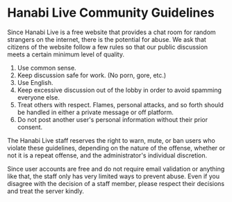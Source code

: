 # Hanabi Live Community Guidelines

Since Hanabi Live is a free website that provides a chat room for random strangers on the internet, there is the potential for abuse. We ask that citizens of the website follow a few rules so that our public discussion meets a certain minimum level of quality.

1) Use common sense.
2) Keep discussion safe for work. (No porn, gore, etc.)
3) Use English.
4) Keep excessive discussion out of the lobby in order to avoid spamming everyone else.
5) Treat others with respect. Flames, personal attacks, and so forth should be handled in either a private message or off platform.
6) Do not post another user's personal information without their prior consent.

The Hanabi Live staff reserves the right to warn, mute, or ban users who violate these guidelines, depending on the nature of the offense, whether or not it is a repeat offense, and the administrator's individual discretion.

Since user accounts are free and do not require email validation or anything like that, the staff only has very limited ways to prevent abuse. Even if you disagree with the decision of a staff member, please respect their decisions and treat the server kindly.
